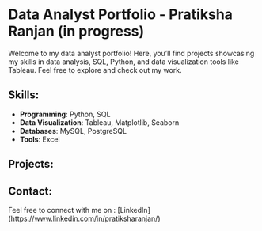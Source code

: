 # Data Analyst Portfolio - Pratiksha Ranjan (in progress)

Welcome to my data analyst portfolio! Here, you’ll find projects showcasing my skills in data analysis, SQL, Python, and data visualization tools like Tableau. Feel free to explore and check out my work.

## Skills:
- **Programming**: Python, SQL
- **Data Visualization**: Tableau, Matplotlib, Seaborn
- **Databases**: MySQL, PostgreSQL
- **Tools**: Excel

## Projects:



## Contact:
Feel free to connect with me on :
[LinkedIn] (https://www.linkedin.com/in/pratiksharanjan/)
